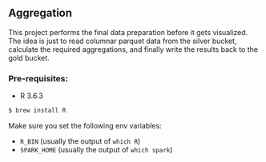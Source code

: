 ## Aggregation
This project performs the final data preparation before it gets visualized. The idea is just to read columnar parquet
data from the silver bucket, calculate the required aggregations, and finally write the results back to the gold bucket.

### Pre-requisites:
* R 3.6.3

```bash
$ brew install R
```

Make sure you set the following env variables:
* `R_BIN` (usually the output of `which R`)
* `SPARK_HOME` (usually the output of `which spark`)